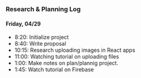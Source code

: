 ### Research & Planning Log
#### Friday, 04/29
* 8:20: Initialize project
* 8:40: Write proposal
* 10:15: Research uploading images in React apps
* 11:00: Watching tutorial on uploading files
* 1:00: Make notes on plan/plannig project.
* 1:45: Watch tutorial on Firebase